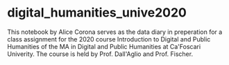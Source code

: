 # digital_humanities_unive2020
This notebook by Alice Corona serves as the data diary in preperation for a class assignment for the 2020 course Introduction to Digital and Public Humanities of the MA in Digital and Public Humanities at Ca'Foscari Univerity. The course is held by Prof. Dall'Aglio and Prof. Fischer.
